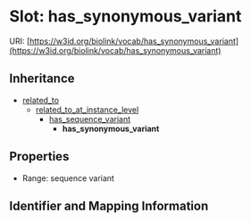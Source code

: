 # Slot: has_synonymous_variant

URI: [https://w3id.org/biolink/vocab/has_synonymous_variant](https://w3id.org/biolink/vocab/has_synonymous_variant)




## Inheritance

* [related_to](related_to.md)
    * [related_to_at_instance_level](related_to_at_instance_level.md)
        * [has_sequence_variant](has_sequence_variant.md)
            * **has_synonymous_variant**



## Properties

 * Range: sequence variant



## Identifier and Mapping Information





